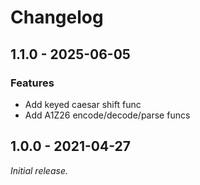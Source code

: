 # Changelog

## 1.1.0 - 2025-06-05

### Features

- Add keyed caesar shift func
- Add A1Z26 encode/decode/parse funcs

## 1.0.0 - 2021-04-27

_Initial release._